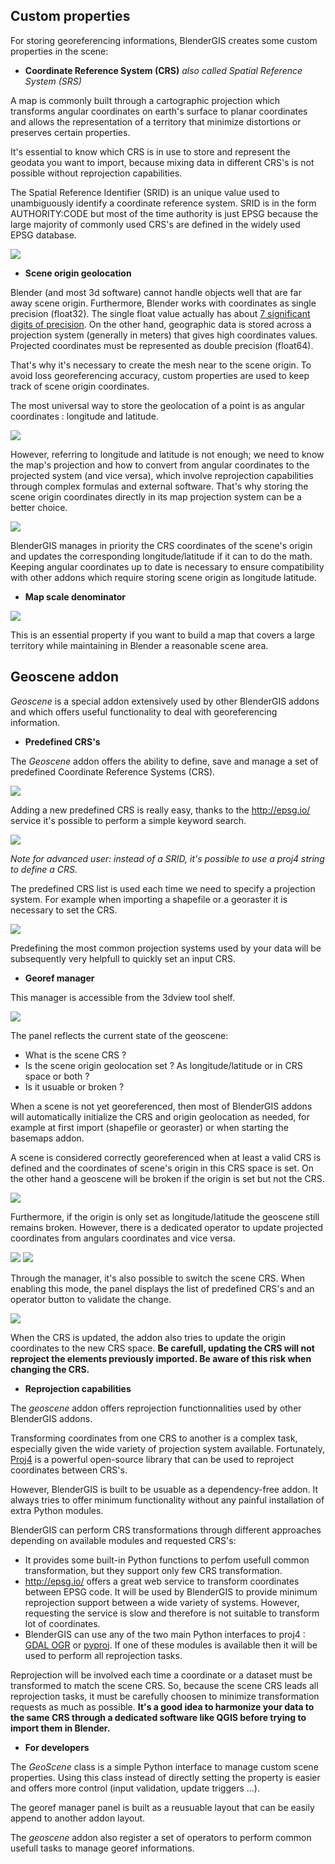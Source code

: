 ## Custom properties

For storing georeferencing informations, BlenderGIS creates some custom properties in the scene:

- **Coordinate Reference System (CRS)** *also called Spatial Reference System (SRS)*

A map is commonly built through a cartographic projection which transforms angular coordinates on earth's surface to planar coordinates and allows the representation of a territory that minimize distortions or preserves certain properties.

It's essential to know which CRS is in use to store and represent the geodata you want to import, because mixing data in different CRS's is not possible without reprojection capabilities.

The Spatial Reference Identifier (SRID) is an unique value used to unambiguously identify a coordinate reference system. SRID is in the form AUTHORITY:CODE but most of the time authority is just EPSG because the large majority of commonly used CRS's are defined in the widely used EPSG database.


![](https://raw.githubusercontent.com/wiki/domlysz/blenderGIS/Blender27x/images/geoscene_sk_srid.jpg)

- **Scene origin geolocation**

Blender (and most 3d software) cannot handle objects well that are far away scene origin. Furthermore, Blender works with coordinates as single precision (float32). The single float value actually has about [7 significant digits of precision](http://en.wikipedia.org/wiki/Floating_point#Internal_representation). On the other hand, geographic data is stored across a projection system (generally in meters) that gives high coordinates values. Projected coordinates must be represented as double precision (float64).

That's why it's necessary to create the mesh near to the scene origin. To avoid loss georeferencing accuracy, custom properties are used to keep track of scene origin coordinates.

The most universal way to store the geolocation of a point is as angular coordinates : longitude and latitude.

![](https://raw.githubusercontent.com/wiki/domlysz/blenderGIS/Blender27x/images/geoscene_sk_lonlat.jpg)

However, referring to longitude and latitude is not enough; we need to know the map's projection and how to convert from angular coordinates to the projected system (and vice versa), which involve reprojection capabilities through complex formulas and external software. That's why storing the scene origin coordinates directly in its map projection system can be a better choice.

![](https://raw.githubusercontent.com/wiki/domlysz/blenderGIS/Blender27x/images/geoscene_sk_xy.jpg)

BlenderGIS manages in priority the CRS coordinates of the scene's origin and updates the corresponding longitude/latitude if it can to do the math. Keeping angular coordinates up to date is necessary to ensure compatibility with other addons which require storing scene origin as longitude latitude.

- **Map scale denominator**

![](https://raw.githubusercontent.com/wiki/domlysz/blenderGIS/Blender27x/images/geoscene_sk_scale.jpg)

This is an essential property if you want to build a map that covers a large territory while maintaining in Blender a reasonable scene area.


## Geoscene addon

*Geoscene* is a special addon extensively used by other BlenderGIS addons and which offers useful functionality to deal with georeferencing information.


- **Predefined CRS's**

The *Geoscene* addon offers the ability to define, save and manage a set of predefined Coordinate Reference Systems (CRS).

![](https://raw.githubusercontent.com/wiki/domlysz/blenderGIS/Blender27x/images/geoscene_prefs.jpg)

Adding a new predefined CRS is really easy, thanks to the http://epsg.io/ service it's possible to perform a simple keyword search.

![](https://raw.githubusercontent.com/wiki/domlysz/blenderGIS/Blender27x/images/geoscene_add_predef_crs.jpg)

*Note for advanced user: instead of a SRID, it's possible to use a proj4 string to define a CRS.*

The predefined CRS list is used each time we need to specify a projection system. For example when importing a shapefile or a georaster it is necessary to set the CRS.

![](https://raw.githubusercontent.com/wiki/domlysz/blenderGIS/Blender27x/images/geoscene_predef_crs_example.jpg)

Predefining the most common projection systems used by your data will be subsequently very helpfull to quickly set an input CRS.

- **Georef manager**

This manager is accessible from the 3dview tool shelf.

![](https://raw.githubusercontent.com/wiki/domlysz/blenderGIS/Blender27x/images/geoscene_panel2.jpg)

The panel reflects the current state of the geoscene:
- What is the scene CRS ?
- Is the scene origin geolocation set ? As longitude/latitude or in CRS space or both ?
- Is it usuable or broken ?

When a scene is not yet georeferenced, then most of BlenderGIS addons will automatically initialize the CRS and origin geolocation as needed, for example at first import (shapefile or georaster) or when starting the basemaps addon.

A scene is considered correctly georeferenced when at least a valid CRS is defined and the coordinates of scene's origin in this CRS space is set. On the other hand a geoscene will be broken if the origin is set but not the CRS.

![](https://raw.githubusercontent.com/wiki/domlysz/blenderGIS/Blender27x/images/geoscene_broken.jpg)

Furthermore, if the origin is only set as longitude/latitude the geoscene still remains broken. However, there is a dedicated operator to update projected coordinates from angulars coordinates and vice versa.

![](https://raw.githubusercontent.com/wiki/domlysz/blenderGIS/Blender27x/images/geoscene_link_origin.jpg)
![](https://raw.githubusercontent.com/wiki/domlysz/blenderGIS/Blender27x/images/geoscene_link_origin2.jpg)


Through the manager, it's also possible to switch the scene CRS. When enabling this mode, the panel displays the list of predefined CRS's and an operator button to validate the change.

![](https://raw.githubusercontent.com/wiki/domlysz/blenderGIS/Blender27x/images/geoscene_set_crs.jpg)

When the CRS is updated, the addon also tries to update the origin coordinates to the new CRS space.
**Be carefull, updating the CRS will not reproject the elements previously imported. Be aware of this risk when changing the CRS.**

- **Reprojection capabilities**


The *geoscene* addon offers reprojection functionnalities used by other BlenderGIS addons.

Transforming coordinates from one CRS to another is a complex task, especially given the wide variety of projection system available. Fortunately, [Proj4](https://en.wikipedia.org/wiki/PROJ.4) is a powerful open-source library that can be used to reproject coordinates between CRS's.

However, BlenderGIS is built to be usuable as a dependency-free addon. It always tries to offer minimum functionality without any painful installation of extra Python modules.

BlenderGIS can perform CRS transformations through different approaches depending on available modules and requested CRS's:
- It provides some built-in Python functions to perfom usefull common transformation, but they support only few CRS transformation.
- http://epsg.io/ offers a great web service to transform coordinates between EPSG code. It will be used by BlenderGIS to provide minimum reprojection support between a wide variety of systems. However, requesting the service is slow and therefore is not suitable to transform lot of coordinates.
- BlenderGIS can use any of the two main Python interfaces to proj4 : [GDAL OGR](https://pypi.python.org/pypi/GDAL/) or [pyproj](https://pypi.python.org/pypi/pyproj?). If one of these modules is available then it will be used to perform all reprojection tasks.

Reprojection will be involved each time a coordinate or a dataset must be transformed to match the scene CRS. So, because the scene CRS leads all reprojection tasks, it must be carefully choosen to minimize transformation requests as much as possible. **It's a good idea to harmonize your data to the same CRS through a dedicated software like QGIS before trying to import them in Blender.**


- **For developers**

The *GeoScene* class is a simple Python interface to manage custom scene properties. Using this class instead of directly setting the property is easier and offers more control (input validation, update triggers ...).

The georef manager panel is built as a reusuable layout that can be easily append to another addon layout.

The *geoscene* addon also register a set of operators to perform common usefull tasks to manage georef informations.
